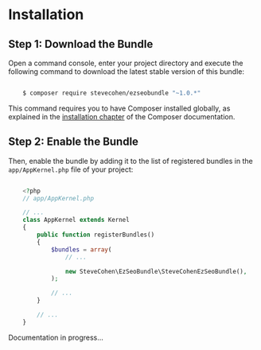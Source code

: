 Installation
============

Step 1: Download the Bundle
---------------------------

Open a command console, enter your project directory and execute the
following command to download the latest stable version of this bundle:

```bash

    $ composer require stevecohen/ezseobundle "~1.0.*"
```

This command requires you to have Composer installed globally, as explained
in the [installation chapter](https://getcomposer.org/doc/00-intro.md) of the Composer documentation.

Step 2: Enable the Bundle
-------------------------

Then, enable the bundle by adding it to the list of registered bundles
in the ``app/AppKernel.php`` file of your project:

```php

    <?php
    // app/AppKernel.php

    // ...
    class AppKernel extends Kernel
    {
        public function registerBundles()
        {
            $bundles = array(
                // ...

                new SteveCohen\EzSeoBundle\SteveCohenEzSeoBundle(),
            );

            // ...
        }

        // ...
    }
```

Documentation in progress...
